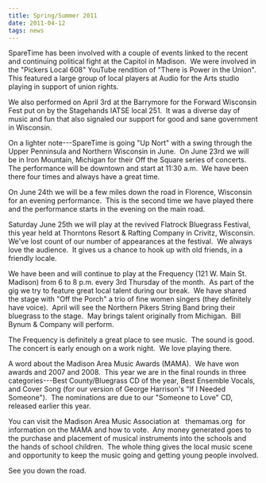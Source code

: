 ```yaml
---
title: Spring/Summer 2011
date: 2011-04-12
tags: news
---
```


SpareTime has been involved with a couple of events linked to the recent and continuing political fight at the Capitol in Madison.  We were involved in the "Pickers Local 608" YouTube rendition of "There is Power in the Union".  This featured a large group of local players at Audio for the Arts studio playing in support of union rights.

We also performed on April 3rd at the Barrymore for the Forward Wisconsin Fest put on by the Stagehands IATSE local 251.  It was a diverse day of music and fun that also signaled our support for good and sane government in Wisconsin.

On a lighter note---SpareTime is going "Up Nort" with a swing through the Upper Penninsula and Northern Wisconsin in June.  On June 23rd we will be in Iron Mountain, Michigan for their Off the Square series of concerts.  The performance will be downtown and start at 11:30 a.m.  We have been there four times and always have a great time.

On June 24th we will be a few miles down the road in Florence, Wisconsin for an evening performance.  This is the second time we have played there and the performance starts in the evening on the main road.

Saturday June 25th we will play at the revived Flatrock Bluegrass Festival, this year held at Thorntons Resort & Rafting Company in Crivitz, Wisconsin.  We've lost count of our number of appearances at the festival.  We always love the audience.  It gives us a chance to hook up with old friends, in a friendly locale.

We have been and will continue to play at the Frequency (121 W. Main St. Madison) from 6 to 8 p.m. every 3rd Thursday of the month.  As part of the gig we try to feature great local talent during our break.  We have shared the stage with "Off the Porch" a trio of fine women singers (they definitely have voice).  April will see the Northern Pikers String Band bring their bluegrass to the stage.  May brings talent originally from Michigan.  Bill Bynum & Company will perform.

The Frequency is definitely a great place to see music.  The sound is good.  The concert is early enough on a work night.  We love playing there.

A word about the Madison Area Music Awards (MAMA).  We have won awards and 2007 and 2008.  This year we are in the final rounds in three categories---Best County/Bluegrass CD of the year, Best Ensemble Vocals, and Cover Song (for our version of George Harrison's "If I Needed Someone").  The nominations are due to our "Someone to Love" CD, released earlier this year.

You can visit the Madison Area Music Association at   themamas.org  for information on the MAMA and how to vote.  Any money generated goes to the purchase and placement of musical instruments into the schools and the hands of school children.  The whole thing gives the local music scene and opportunity to keep the music going and getting young people involved.

See you down the road.
